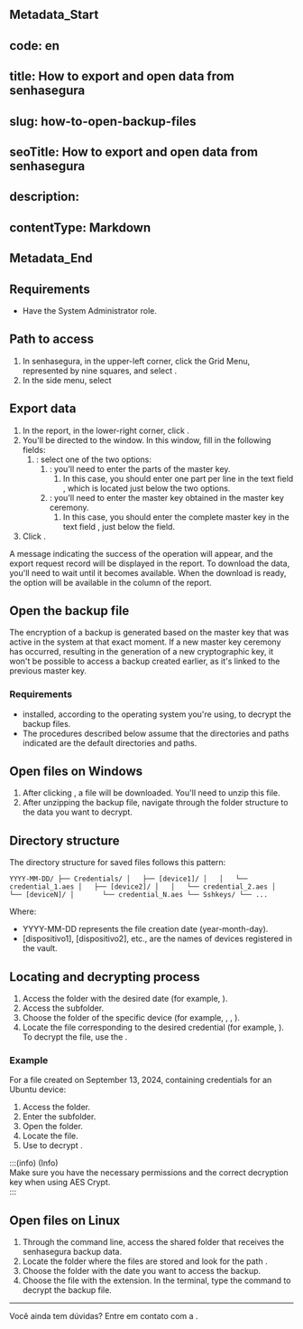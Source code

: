 ## Metadata_Start 
## code: en
## title: How to export and open data from senhasegura 
## slug: how-to-open-backup-files 
## seoTitle: How to export and open data from senhasegura 
## description:  
## contentType: Markdown 
## Metadata_End
## Requirements

* Have the System Administrator role.

## Path to access

1. In senhasegura, in the upper-left corner, click the Grid Menu, represented by nine squares, and select .  
2. In the side menu, select 

## Export data

1. In the  report, in the lower-right corner, click .  
2. You'll be directed to the  window. In this window, fill in the following fields:  
   1. : select one of the two options:  
      1. : you'll need to enter the parts of the master key.  
         1. In this case, you should enter one part per line in the text field , which is located just below the two options.  
      2. : you'll need to enter the master key obtained in the master key ceremony.  
         1. In this case, you should enter the complete master key in the text field , just below the  field.  
3. Click .

A message indicating the success of the operation will appear, and the export request record will be displayed in the  report. To download the data, you'll need to wait until it becomes available. When the download is ready, the  option will be available in the  column of the report.

## Open the backup file 

The encryption of a backup is generated based on the master key that was active in the system at that exact moment. If a new master key ceremony has occurred, resulting in the generation of a new cryptographic key, it won't be possible to access a backup created earlier, as it's linked to the previous master key.

### Requirements

*  installed, according to the operating system you're using, to decrypt the backup files.  
* The procedures described below assume that the directories and paths indicated are the default directories and paths.

## Open files on Windows

1. After clicking , a  file will be downloaded. You'll need to unzip this file.  
2. After unzipping the backup file, navigate through the folder structure to the data you want to decrypt.

## Directory structure

The directory structure for saved files follows this pattern:

`
YYYY-MM-DD/
├── Credentials/
│   ├── [device1]/
│   │   └── credential_1.aes
│   ├── [device2]/
│   │   └── credential_2.aes
│   └── [deviceN]/
│       └── credential_N.aes
└── Sshkeys/
    └── ...
`

Where:

* YYYY-MM-DD represents the file creation date (year-month-day).  
* \[dispositivo1\], \[dispositivo2\], etc., are the names of devices registered in the vault.

## Locating and decrypting process

1. Access the folder with the desired date (for example, ).  
2. Access the  subfolder.  
3. Choose the folder of the specific device (for example, , , ).  
4. Locate the  file corresponding to the desired credential (for example, ). To decrypt the  file, use the .

### Example

For a file created on September 13, 2024, containing credentials for an Ubuntu device:

1. Access the  folder.  
2. Enter the  subfolder.  
3. Open the  folder.  
4. Locate the  file.  
5. Use  to decrypt .

:::(info) (Info)  
Make sure you have the necessary permissions and the correct decryption key when using AES Crypt.  
:::

## Open files on Linux

1. Through the command line, access the shared folder that receives the senhasegura backup data.  
2. Locate the folder where the files are stored and look for the path .  
3. Choose the folder with the date you want to access the backup.  
4. Choose the file with the  extension. In the terminal, type the command  to decrypt the backup file.

---

Você ainda tem dúvidas? Entre em contato com a .
